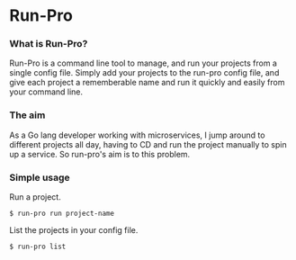 # Run-Pro

### What is Run-Pro?

Run-Pro is a command line tool to manage, and run your projects from a single config file. Simply add your projects to the run-pro config file, and give each project a rememberable name and run it quickly and easily from your command line.

### The aim

As a Go lang developer working with microservices, I jump around to different projects all day, having to CD and run the project manually to spin up a service. So run-pro's aim is to this problem.

### Simple usage

Run a project.

```
$ run-pro run project-name
```
List the projects in your config file.

```
$ run-pro list
